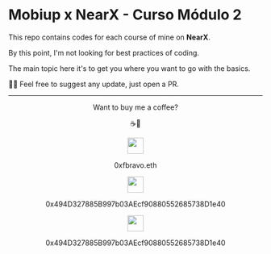# Mobiup x NearX - Curso Módulo 2

This repo contains codes for each course of mine on **NearX**.

By this point, I'm not looking for best practices of coding.

The main topic here it's to get you where you want to go with the basics.

👨‍💻 Feel free to suggest any update, just open a PR.

---

<p align=center>
Want to buy me a coffee?
</p>

<p align=center>
☕🤎
</p>

<p align=center>
<img src='https://github.com/spothq/cryptocurrency-icons/blob/master/svg/color/eth.svg' height='32px' width='32px'>
</p>

<p align=center font-size='8px'>
0xfbravo.eth
</p>


<p align=center>
<img src='https://github.com/spothq/cryptocurrency-icons/blob/master/svg/color/matic.svg' height='32px' width='32px'> 
</p>

<p align=center>
0x494D327885B997b03AEcf90880552685738D1e40
</p>

<p align=center>
<img src='https://github.com/spothq/cryptocurrency-icons/blob/master/svg/color/bnb.svg' height='32px' width='32px'>
</p>

<p align=center>
0x494D327885B997b03AEcf90880552685738D1e40
</p>
